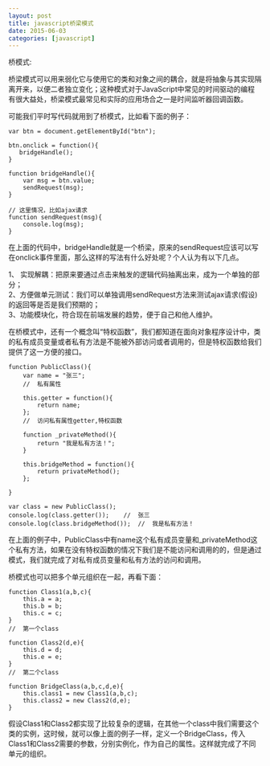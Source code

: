 ```yaml
---
layout: post
title: javascript桥梁模式
date: 2015-06-03
categories: [javascript]
---
```


桥模式:

桥梁模式可以用来弱化它与使用它的类和对象之间的耦合，就是将抽象与其实现隔离开来，以便二者独立变化；这种模式对于JavaScript中常见的时间驱动的编程有很大益处，桥梁模式最常见和实际的应用场合之一是时间监听器回调函数。

可能我们平时写代码就用到了桥模式，比如看下面的例子：

    var btn = document.getElementById("btn");
    
    btn.onclick = function(){
	   bridgeHandle();
    }

    function bridgeHandle(){
        var msg = btn.value;
        sendRequest(msg);
    }

    // 这里情况，比如ajax请求
    function sendRequest(msg){
        console.log(msg);
    }

在上面的代码中，bridgeHandle就是一个桥梁，原来的sendRequest应该可以写在onclick事件里面，那么这样的写法有什么好处呢？个人认为有以下几点。

1、 实现解耦：把原来要通过点击来触发的逻辑代码抽离出来，成为一个单独的部分；     
2、方便做单元测试：我们可以单独调用sendRequest方法来测试ajax请求(假设)的返回等是否是我们预期的；   
3、功能模块化，符合现在前端发展的趋势，便于自己和他人维护。


 在桥模式中，还有一个概念叫“特权函数”，我们都知道在面向对象程序设计中，类的私有成员变量或者私有方法是不能被外部访问或者调用的，但是特权函数给我们提供了这一方便的接口。

	function PublicClass(){
	    var name = "张三";
	    //  私有属性
	
	    this.getter = function(){
	        return name;
	    };
	    //  访问私有属性getter,特权函数
	
	    function _privateMethod(){
	        return "我是私有方法！";
	    }
	
	    this.bridgeMethod = function(){
	        return privateMethod();
	    };
	
	}
	
	var class = new PublicClass();
	console.log(class.getter());	//	张三
	console.log(class.bridgeMethod());	//	我是私有方法！

在上面的例子中，PublicClass中有name这个私有成员变量和_privateMethod这个私有方法，如果在没有特权函数的情况下我们是不能访问和调用的的，但是通过模式，我们就完成了对私有成员变量和私有方法的访问和调用。

桥模式也可以把多个单元组织在一起，再看下面：

    function Class1(a,b,c){
        this.a = a;
        this.b = b;
        this.c = c;
    }
    //	第一个class

    function Class2(d,e){
        this.d = d;
        this.e = e;
    }
    //	第二个class

    function BridgeClass(a,b,c,d,e){
        this.class1 = new Class1(a,b,c);
        this.class2 = new Class2(d,e);
    }

假设Class1和Class2都实现了比较复杂的逻辑，在其他一个class中我们需要这个类的实例，这时候，就可以像上面的例子一样，定义一个BridgeClass，传入Class1和Class2需要的参数，分别实例化，作为自己的属性。这样就完成了不同单元的组织。